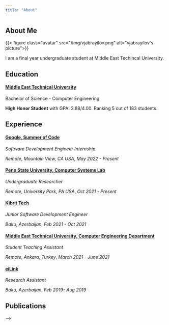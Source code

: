 ```yaml
---
title: "About"
---
```


## About Me

{{< figure class="avatar" src="/img/vjabrayilov.png" alt="vjabrayilov's picture">}}
<!-- TODO: improve this -->
I am a final year undergraduate student at Middle East Techincal University.

## Education
#### [Middle East Technical University](https://www.metu.edu.tr/) 
Bachelor of Science - Computer Engineering 

**High Honor Student** with GPA: 3.88/4.00. Ranking 5 out of 183 students.
## Experience
#### [Google, Summer of Code](https://summerofcode.withgoogle.com/proposals/details/7NmAv2R6)
*Software Development Engineer Internship*

*Remote*, *Mountain View, CA USA*, *May 2022 - Present*
#### [Penn State University, Computer Systems Lab](https://csl.cse.psu.edu/)
*Undergraduate Researcher*

*Remote*, *University Park, PA USA*, *Oct 2021 - Present*

<!-- - **Resource-Efficient Replication for the Cloud**
  - Implemented variants of the consensus protocols in the Paxos family using *Go, Java and C++*.
  - Optimized  the performance of these protocols using *Remote Direct Access Memory* and *Persistent Memory*. -->

#### [Kibrit Tech]()
*Junior Software Development Engineer*

*Baku, Azerbaijan*, *Feb 2021 - Oct 2021*
#### [Middle East Technical University, Computer Engineering Department](https://ceng.metu.edu.tr/)
*Student Teaching Assistant*

*Remote*, *Ankara, Turkey*, *March 2021 - June 2021*

#### [eiLink](https://khazar-eilink.com/home)
*Research Assistant*

*Baku, Azerbaijan*, *Feb 2019- Aug 2019*

<!-- - **Real-time monitoring service optimization**: reduced response time of real-time monitoring service of call center management solution by *10 times* integrating *cache service*(Redis).
- **Webchat integration service development**: designed and developed a new microservice to integrate a third-party chat application to the existing solution.
- **Incident response and customer support**: analyzed root cause of incidents, generated failure reports, solved production related problems.
   -->

<!-- ## Projects -->

<!-- ## Honors and Awards -->

<!-- ## Volunteer Experience -->

<!-- ## Research Interest -->

## Publications

<!-- {{< publication-list >}} -->

<!-- ## Presentations -->

<!-- {{< presentation-list >}} --> -->
